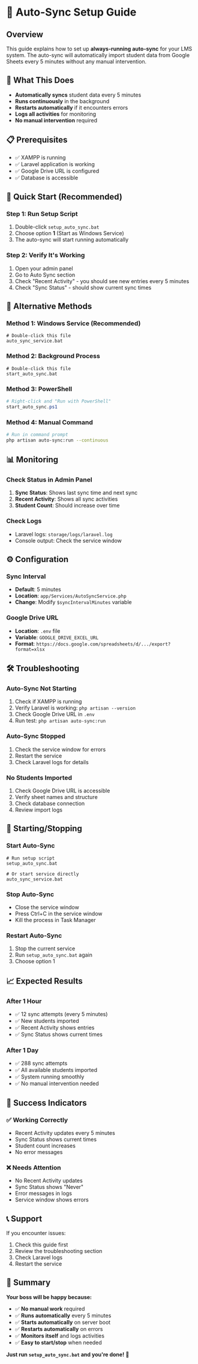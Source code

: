 # 🚀 Auto-Sync Setup Guide

## Overview
This guide explains how to set up **always-running auto-sync** for your LMS system. The auto-sync will automatically import student data from Google Sheets every 5 minutes without any manual intervention.

## 🎯 What This Does
- **Automatically syncs** student data every 5 minutes
- **Runs continuously** in the background
- **Restarts automatically** if it encounters errors
- **Logs all activities** for monitoring
- **No manual intervention** required

## 📋 Prerequisites
- ✅ XAMPP is running
- ✅ Laravel application is working
- ✅ Google Drive URL is configured
- ✅ Database is accessible

## 🚀 Quick Start (Recommended)

### Step 1: Run Setup Script
1. Double-click `setup_auto_sync.bat`
2. Choose option **1** (Start as Windows Service)
3. The auto-sync will start running automatically

### Step 2: Verify It's Working
1. Open your admin panel
2. Go to Auto Sync section
3. Check "Recent Activity" - you should see new entries every 5 minutes
4. Check "Sync Status" - should show current sync times

## 🔧 Alternative Methods

### Method 1: Windows Service (Recommended)
```batch
# Double-click this file
auto_sync_service.bat
```

### Method 2: Background Process
```batch
# Double-click this file
start_auto_sync.bat
```

### Method 3: PowerShell
```powershell
# Right-click and "Run with PowerShell"
start_auto_sync.ps1
```

### Method 4: Manual Command
```bash
# Run in command prompt
php artisan auto-sync:run --continuous
```

## 📊 Monitoring

### Check Status in Admin Panel
1. **Sync Status**: Shows last sync time and next sync
2. **Recent Activity**: Shows all sync activities
3. **Student Count**: Should increase over time

### Check Logs
- Laravel logs: `storage/logs/laravel.log`
- Console output: Check the service window

## ⚙️ Configuration

### Sync Interval
- **Default**: 5 minutes
- **Location**: `app/Services/AutoSyncService.php`
- **Change**: Modify `$syncIntervalMinutes` variable

### Google Drive URL
- **Location**: `.env` file
- **Variable**: `GOOGLE_DRIVE_EXCEL_URL`
- **Format**: `https://docs.google.com/spreadsheets/d/.../export?format=xlsx`

## 🛠️ Troubleshooting

### Auto-Sync Not Starting
1. Check if XAMPP is running
2. Verify Laravel is working: `php artisan --version`
3. Check Google Drive URL in `.env`
4. Run test: `php artisan auto-sync:run`

### Auto-Sync Stopped
1. Check the service window for errors
2. Restart the service
3. Check Laravel logs for details

### No Students Imported
1. Check Google Drive URL is accessible
2. Verify sheet names and structure
3. Check database connection
4. Review import logs

## 🔄 Starting/Stopping

### Start Auto-Sync
```batch
# Run setup script
setup_auto_sync.bat

# Or start service directly
auto_sync_service.bat
```

### Stop Auto-Sync
- Close the service window
- Press Ctrl+C in the service window
- Kill the process in Task Manager

### Restart Auto-Sync
1. Stop the current service
2. Run `setup_auto_sync.bat` again
3. Choose option 1

## 📈 Expected Results

### After 1 Hour
- ✅ 12 sync attempts (every 5 minutes)
- ✅ New students imported
- ✅ Recent Activity shows entries
- ✅ Sync Status shows current times

### After 1 Day
- ✅ 288 sync attempts
- ✅ All available students imported
- ✅ System running smoothly
- ✅ No manual intervention needed

## 🎉 Success Indicators

### ✅ Working Correctly
- Recent Activity updates every 5 minutes
- Sync Status shows current times
- Student count increases
- No error messages

### ❌ Needs Attention
- No Recent Activity updates
- Sync Status shows "Never"
- Error messages in logs
- Service window shows errors

## 📞 Support

If you encounter issues:
1. Check this guide first
2. Review the troubleshooting section
3. Check Laravel logs
4. Restart the service

## 🎯 Summary

**Your boss will be happy because:**
- ✅ **No manual work** required
- ✅ **Runs automatically** every 5 minutes
- ✅ **Starts automatically** on server boot
- ✅ **Restarts automatically** on errors
- ✅ **Monitors itself** and logs activities
- ✅ **Easy to start/stop** when needed

**Just run `setup_auto_sync.bat` and you're done!** 🚀



